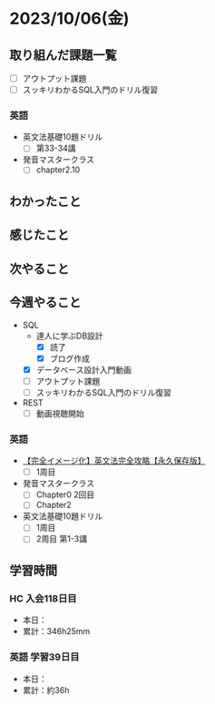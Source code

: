 # 2023/10/06(金)

## 取り組んだ課題一覧

- [ ] アウトプット課題
- [ ] スッキリわかるSQL入門のドリル復習

### 英語

- 英文法基礎10題ドリル
  - [ ] 第33-34講
- 発音マスタークラス
  - [ ] chapter2.10

## わかったこと

## 感じたこと

## 次やること

## 今週やること

- SQL
  - 達人に学ぶDB設計
    - [x] 読了
    - [x] ブログ作成
  - [x] データベース設計入門動画
  - [ ] アウトプット課題
  - [ ] スッキリわかるSQL入門のドリル復習
- REST
  - [ ] 動画視聴開始

### 英語

- [【完全イメージ化】英文法完全攻略【永久保存版】](https://youtu.be/c1xbL9Ql4F0?si=f3kFSn2FOjloqZXc)
  - [ ] 1周目
- 発音マスタークラス
  - [ ] Chapter0 2回目
  - [ ] Chapter2
- 英文法基礎10題ドリル
  - [ ] 1周目
  - [ ] 2周目 第1-3講

## 学習時間

### HC 入会118日目

- 本日：
- 累計：346h25mm

### 英語 学習39日目

- 本日：
- 累計：約36h
